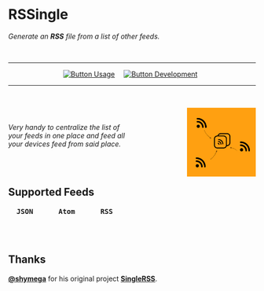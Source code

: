 
# RSSingle

*Generate an **RSS** file from a list of other feeds.*

<br>

<div align = center>

---

[![Button Usage]][Usage]   
[![Button Development]][Development] 

---

</div>

<br>

<img
    width = 140
    align = right
    src = 'Resources/Logo.png'
/>

<br>

*Very handy to centralize the list of* <br>
*your feeds in one place and feed all* <br>
*your devices feed from said place.*

<br>
<br>

## Supported Feeds

<kbd>  **JSON**  </kbd>   
<kbd>  **Atom**  </kbd>   
<kbd>  **RSS**  </kbd>

<br>
<br>

## Thanks

**[@shymega]** for his original project **[SingleRSS]**.


<!----------------------------------------------------------------------------->

[SingleRSS]: https://github.com/shymega/singlerss
[@shymega]: https://github.com/shymega

[Development]: Documentation/Development.md
[Usage]: Documentation/Usage.md


<!--------------------------------[ Buttons ]---------------------------------->

[Button Development]: https://img.shields.io/badge/Development-CB333B?style=for-the-badge&logoColor=white&logo=GNUBash
[Button Usage]: https://img.shields.io/badge/Usage-0099E5?style=for-the-badge&logoColor=white&logo=GitBook